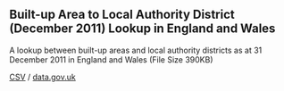 ## Built-up Area to Local Authority District (December 2011) Lookup in England and Wales

A lookup between built-up areas and local authority districts as at 31 December 2011 in England and Wales (File Size 390KB)

[CSV](../csv/101.csv) / [data.gov.uk](https://data.gov.uk/dataset/cd8c516a-e72c-4679-9362-9461ee1bf6b8/built-up-area-to-local-authority-district-december-2011-lookup-in-england-and-wales)

